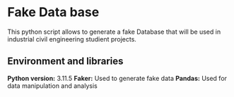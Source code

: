 # Fake Data base
This python script allows to generate a fake Database that will be used in industrial civil engineering studient projects.

## Environment and libraries

**Python version:** 3.11.5
**Faker:** Used to generate fake data
**Pandas:** Used for data manipulation and analysis